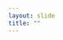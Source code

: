 ```yaml
---
layout: slide
title: ""
---
```


<section data-background-image="assets/images/Slide40.png" data-background-size="90%" data-background-position="center"></section>
